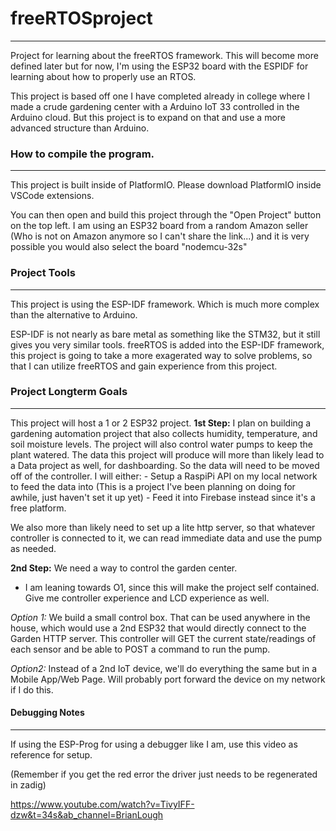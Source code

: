 # freeRTOSproject
---
Project for learning about the freeRTOS framework. This will become more defined later but for now, I'm using the ESP32 board with the ESPIDF for learning about how to properly use an RTOS. 

This project is based off one I have completed already in college where I made a crude gardening center with a Arduino IoT 33 controlled in the Arduino cloud. But this project is to expand on that and use a more advanced structure than Arduino.

### How to compile the program.
---
This project is built inside of PlatformIO. Please download PlatformIO inside VSCode extensions.

You can then open and build this project through the "Open Project" button on the top left.
I am using an ESP32 board from a random Amazon seller (Who is  not on Amazon anymore so I can't share the link...)
and it is very possible you would also select the board  "nodemcu-32s" 


### Project Tools
---
This project is using the ESP-IDF framework. Which is much more complex than the alternative to Arduino.

ESP-IDF is not nearly as bare metal as something like the STM32, but it still gives you very similar tools.
freeRTOS is added into the ESP-IDF framework, this project is going to take a more exagerated way to solve problems, so that I can utilize freeRTOS and gain experience from this project.


### Project Longterm Goals
---
This project will host a 1 or 2 ESP32 project.
**1st Step:** 
I plan on building a gardening automation project that also collects humidity, temperature, and soil moisture levels. The project will also control water pumps to keep the plant watered. 
The data this project will produce will more than likely lead to a Data project as well, for dashboarding. So the data will need to be moved off of the controller. I will either:
    - Setup a RaspiPi API on my local network to feed the data into (This is a project I've been planning on doing for awhile, just haven't set it up yet)
    - Feed it into Firebase instead since it's a free platform.

We also more than likely need to set up a lite http server, so that whatever controller is connected to it, we can read immediate data and use the pump as needed.

**2nd Step:** 
We need a way to control the garden center. 
- I am leaning towards O1, since this will make the project self contained. Give me controller experience and LCD experience as well.

*Option 1:* We build a small control box. That can be used anywhere in the house, which would use a 2nd ESP32 that would directly connect to the Garden HTTP server. This controller will GET the current state/readings of each sensor and be able to POST a command to run the pump.

*Option2:* Instead of a 2nd IoT device, we'll do everything the same but in a Mobile App/Web Page. Will probably port forward the device on my network if I do this.  


#### Debugging Notes
---
If using the ESP-Prog for using a debugger like I am, use this video as reference for setup.

(Remember if you get the red error the driver just needs to be regenerated in zadig)


https://www.youtube.com/watch?v=TivyIFF-dzw&t=34s&ab_channel=BrianLough